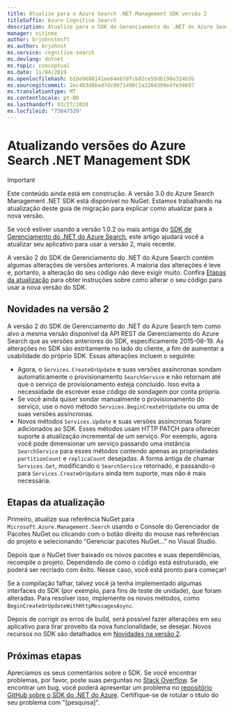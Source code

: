 ```yaml
---
title: Atualize para o Azure Search .NET Management SDK versão 2
titleSuffix: Azure Cognitive Search
description: Atualize para o SDK de Gerenciamento do .NET do Azure Search versão 2 de versões anteriores. Conheça as novidades e quais alterações de código são necessárias.
manager: nitinme
author: brjohnstmsft
ms.author: brjohnst
ms.service: cognitive-search
ms.devlang: dotnet
ms.topic: conceptual
ms.date: 11/04/2019
ms.openlocfilehash: b18e9688141ee64eb7dfcb82ce58db198e324b5b
ms.sourcegitcommit: 2ec4b3d0bad7dc0071400c2a2264399e4fe34897
ms.translationtype: MT
ms.contentlocale: pt-BR
ms.lasthandoff: 03/27/2020
ms.locfileid: "73847529"
---
```

# <a name="upgrading-versions-of-the-azure-search-net-management-sdk"></a>Atualizando versões do Azure Search .NET Management SDK

> [!Important]
> Este conteúdo ainda está em construção. A versão 3.0 do Azure Search Management .NET SDK está disponível no NuGet. Estamos trabalhando na atualização deste guia de migração para explicar como atualizar para a nova versão. 
>

Se você estiver usando a versão 1.0.2 ou mais antiga do [SDK de Gerenciamento do .NET do Azure Search](https://aka.ms/search-mgmt-sdk), este artigo ajudará você a atualizar seu aplicativo para usar a versão 2, mais recente.

A versão 2 do SDK de Gerenciamento do .NET do Azure Search contém algumas alterações de versões anteriores. A maioria das alterações é leve e, portanto, a alteração do seu código não deve exigir muito. Confira [Etapas da atualização](#UpgradeSteps) para obter instruções sobre como alterar o seu código para usar a nova versão do SDK.

<a name="WhatsNew"></a>

## <a name="whats-new-in-version-2"></a>Novidades na versão 2
A versão 2 do SDK de Gerenciamento do .NET do Azure Search tem como alvo a mesma versão disponível da API REST de Gerenciamento do Azure Search que as versões anteriores do SDK, especificamente 2015-08-19. As alterações no SDK são estritamente no lado do cliente, a fim de aumentar a usabilidade do próprio SDK. Essas alterações incluem o seguinte:

* Agora, o `Services.CreateOrUpdate` e suas versões assíncronas sondam automaticamente o provisionamento `SearchService` e não retornam até que o serviço de provisionamento esteja concluído. Isso evita a necessidade de escrever esse código de sondagem por conta própria.
* Se você ainda quiser sondar manualmente o provisionamento do serviço, use o novo método `Services.BeginCreateOrUpdate` ou uma de suas versões assíncronas.
* Novos métodos `Services.Update` e suas versões assíncronas foram adicionados ao SDK. Esses métodos usam HTTP PATCH para oferecer suporte à atualização incremental de um serviço. Por exemplo, agora você pode dimensionar um serviço passando uma instância `SearchService` para esses métodos contendo apenas as propriedades `partitionCount` e `replicaCount` desejadas. A forma antiga de chamar `Services.Get`, modificando o `SearchService` retornado, e passando-o para `Services.CreateOrUpdate` ainda tem suporte, mas não é mais necessária. 

<a name="UpgradeSteps"></a>

## <a name="steps-to-upgrade"></a>Etapas da atualização
Primeiro, atualize sua referência NuGet para `Microsoft.Azure.Management.Search` usando o Console do Gerenciador de Pacotes NuGet ou clicando com o botão direito do mouse nas referências do projeto e selecionando “Gerenciar pacotes NuGet...” no Visual Studio.

Depois que o NuGet tiver baixado os novos pacotes e suas dependências, recompile o projeto. Dependendo de como o código está estruturado, ele poderá ser recriado com êxito. Nesse caso, você está pronto para começar!

Se a compilação falhar, talvez você já tenha implementado algumas interfaces do SDK (por exemplo, para fins de teste de unidade), que foram alteradas. Para resolver isso, implemente os novos métodos, como `BeginCreateOrUpdateWithHttpMessagesAsync`.

Depois de corrigir os erros de build, será possível fazer alterações em seu aplicativo para tirar proveito da nova funcionalidade, se desejar. Novos recursos no SDK são detalhados em [Novidades na versão 2](#WhatsNew).

## <a name="next-steps"></a>Próximas etapas
Apreciamos os seus comentários sobre o SDK. Se você encontrar problemas, por favor, poste suas perguntas no [Stack Overflow](https://stackoverflow.com/questions/tagged/azure-cognitive-search?tab=Newest). Se encontrar um bug, você poderá apresentar um problema no [repositório GitHub sobre o SDK do .NET do Azure](https://github.com/Azure/azure-sdk-for-net/issues). Certifique-se de rotular o título do seu problema com "[pesquisa]".

